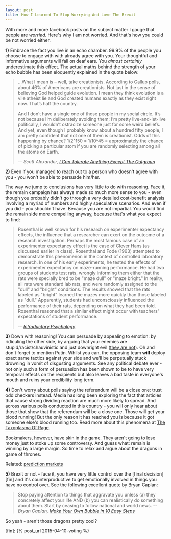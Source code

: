 ```yaml
---
layout: post
title: How I Learned To Stop Worrying And Love The Brexit
---
```


With more and more facebook posts on the subject matter I gauge that people are
*worried*. Here's why I am not worried. And that's how you could be not
worried either.

**1)** Embrace the fact you live in an echo chamber. 99.9% of the people you choose
to engage with with already agree with you. Your thoughtful and informative
arguments will fall on deaf ears. You *almost certainly* underestimate this
effect. The actual maths behind the strength of your echo bubble has been
eloquently explained in the quote below:

> ...What I mean is – well, take creationists. According to Gallup polls, about
> 46% of Americans are creationists. Not just in the sense of believing God
> helped guide evolution. I mean they think evolution is a vile atheist lie and
> God created humans exactly as they exist right now. That’s half the country.
>
> And I don’t have a single one of those people in my social circle. It’s not
> because I’m deliberately avoiding them; I’m pretty live-and-let-live
> politically, I wouldn’t ostracize someone just for some weird beliefs. And
> yet, even though I probably know about a hundred fifty people, I am pretty
> confident that not one of them is creationist. Odds of this happening by
> chance? 1/2^150 = 1/10^45 = approximately the chance of picking a particular
> atom if you are randomly selecting among all the atoms on Earth.
>
> -- <cite>Scott Alexander, [I Can Tolerate Anything Except The Outgroup][out]</cite>

**2)** Even if you managed to reach out to a person who doesn't agree with you -
you won't be able to persuade him/her.

The way we jump to conclusions has very little to do with reasoning. Face it,
the remain campaign has always made so much more sense to you - even though you
probably didn't go through a very detailed cost-benefit analysis involving a
myriad of numbers and highly speculative scenarios. And even if you did - you
shouldn't have. Because you are not impartial. You would find the remain side
more compelling anyway, because that's what you expect to find:

> Rosenthal is well known for his research on experimenter expectancy effects,
> the influence that a researcher can exert on the outcome of a research
> investigation. Perhaps the most famous case of an experimenter expectancy
> effect is the case of Clever Hans (as discussed earlier in class). Rosenthal
> and Fode (1963) attempted to demonstrate this phenomenon in the context of
> controlled laboratory research. In one of his early experiments, he tested
> the effects of experimenter expectancy on maze-running performance. He had
> two groups of students test rats, wrongly informing them either that the rats
> were specially bred to be "maze dull" or "maze bright." In reality, all rats
> were standard lab rats, and were randomly assigned to the "dull" and "bright"
> conditions. The results showed that the rats labeled as "bright" learned the
> mazes more quickly than those labeled as "dull." Apparently, students had
> unconsciously influenced the performance of their rats, depending on what
> they had been told. Rosenthal reasoned that a similar effect might occur with
> teachers' expectations of student performance.
>
> -- <cite>[Introductory Psychology][psy]</cite>

**3)** Down with reasoning! You can persuade by appealing to emotion:
by ridiculing the other side, by arguing that your enemies are
stupid/racist/chauvinistic and just downright evil ([they are not][not_evil]). Oh and don't forget to
mention Putin. Whilst you can, the opposing team **will** deploy exact same
tactics against your side and we'll be perpetually stuck drowning in vomit of
disgusting arguments. See any political debate ever - not only such a form of
persuasion has been shown to be to have very temporal effects on the recipients
but also leaves a bad taste in everyone's mouth and ruins your credibility long
term.

**4)** Don't worry about polls saying the referendum will be a close one: trust
odd checkers instead. Media has long been exploring the fact that articles that
cause strong dividing reaction are much more likely to spread. And across
various polls conducted in this country - you will only hear about those that
show that the referendum will be a close one. Those will get your blood
running! But the only reason it has reached you is because it got someone
else's blood running too. Read more about this phenomena at [The Taxoplasma Of
Rage][rage].

Bookmakers, however, have skin in the game. They aren't going to lose money
just to stoke up some controversy. And guess what: remain is winning by a large
margin. So time to relax and argue about the dragons in game of thrones.

Related: [prediction markets](http://squid314.livejournal.com/352406.html)

**5)** Brexit or not - face it, you have very little control over the [final
decision][fin] and it's counterproductive to get emotionally involved in things you have
no control over. See the following excellent quote by Bryan Caplan:

> Stop paying attention to things that aggravate you unless (a) they
> concretely affect your life AND (b) you can realistically do something
> about them.  Start by ceasing to follow national and world news.
> -- <cite>Bryan Caplan, [Make Your Own Bubble in 10 Easy Steps][bub]</cite>

So yeah - aren't those dragons pretty cool?

[out]: http://slatestarcodex.com/2014/09/30/i-can-tolerate-anything-except-the-outgroup/
[psy]: http://psych.wisc.edu/braun/281/Intelligence/LabellingEffects.htm
[rage]: http://slatestarcodex.com/2014/12/17/the-toxoplasma-of-rage/
[bub]: http://econlog.econlib.org/archives/2013/04/make_your_own_b.html
[not_evil]: http://lesswrong.com/lw/i0/are_your_enemies_innately_evil/
[fin]: {% post_url 2015-04-10-voting %}
